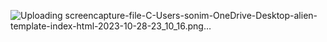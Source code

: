 ![Uploading screencapture-file-C-Users-sonim-OneDrive-Desktop-alien-template-index-html-2023-10-28-23_10_16.png…]()


